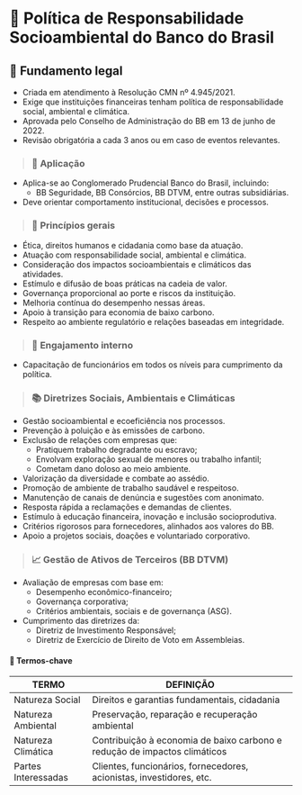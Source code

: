 # 🌱 Política de Responsabilidade Socioambiental do Banco do Brasil

## 📌 Fundamento legal
- Criada em atendimento à Resolução CMN nº 4.945/2021.
- Exige que instituições financeiras tenham política de responsabilidade social, ambiental e climática.
- Aprovada pelo Conselho de Administração do BB em 13 de junho de 2022.
- Revisão obrigatória a cada 3 anos ou em caso de eventos relevantes.

> ### 🧩 Aplicação
- Aplica-se ao Conglomerado Prudencial Banco do Brasil, incluindo:
  - BB Seguridade, BB Consórcios, BB DTVM, entre outras subsidiárias.
- Deve orientar comportamento institucional, decisões e processos.

> ### 🧭 Princípios gerais
- Ética, direitos humanos e cidadania como base da atuação.
- Atuação com responsabilidade social, ambiental e climática.
- Consideração dos impactos socioambientais e climáticos das atividades.
- Estímulo e difusão de boas práticas na cadeia de valor.
- Governança proporcional ao porte e riscos da instituição.
- Melhoria contínua do desempenho nessas áreas.
- Apoio à transição para economia de baixo carbono.
- Respeito ao ambiente regulatório e relações baseadas em integridade.

> ### 👥 Engajamento interno
- Capacitação de funcionários em todos os níveis para cumprimento da política.

> ### 📚 Diretrizes Sociais, Ambientais e Climáticas
- Gestão socioambiental e ecoeficiência nos processos.
- Prevenção à poluição e às emissões de carbono.
- Exclusão de relações com empresas que:
  - Pratiquem trabalho degradante ou escravo;
  - Envolvam exploração sexual de menores ou trabalho infantil;
  - Cometam dano doloso ao meio ambiente.
- Valorização da diversidade e combate ao assédio.
- Promoção de ambiente de trabalho saudável e respeitoso.
- Manutenção de canais de denúncia e sugestões com anonimato.
- Resposta rápida a reclamações e demandas de clientes.
- Estímulo à educação financeira, inovação e inclusão socioprodutiva.
- Critérios rigorosos para fornecedores, alinhados aos valores do BB.
- Apoio a projetos sociais, doações e voluntariado corporativo.

> ### 📈 Gestão de Ativos de Terceiros (BB DTVM)
- Avaliação de empresas com base em:
  - Desempenho econômico-financeiro;
  - Governança corporativa;
  - Critérios ambientais, sociais e de governança (ASG).
- Cumprimento das diretrizes da:
  - Diretriz de Investimento Responsável;
  - Diretriz de Exercício de Direito de Voto em Assembleias.

#### 🧠 Termos-chave

| TERMO               | DEFINIÇÃO                                                                 |
|---------------------|---------------------------------------------------------------------------|
| Natureza Social     | Direitos e garantias fundamentais, cidadania                              |
| Natureza Ambiental  | Preservação, reparação e recuperação ambiental                            |
| Natureza Climática  | Contribuição à economia de baixo carbono e redução de impactos climáticos |
| Partes Interessadas | Clientes, funcionários, fornecedores, acionistas, investidores, etc.      |

